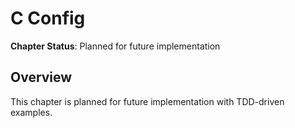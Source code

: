 # C Config

**Chapter Status**: Planned for future implementation

## Overview

This chapter is planned for future implementation with TDD-driven examples.
